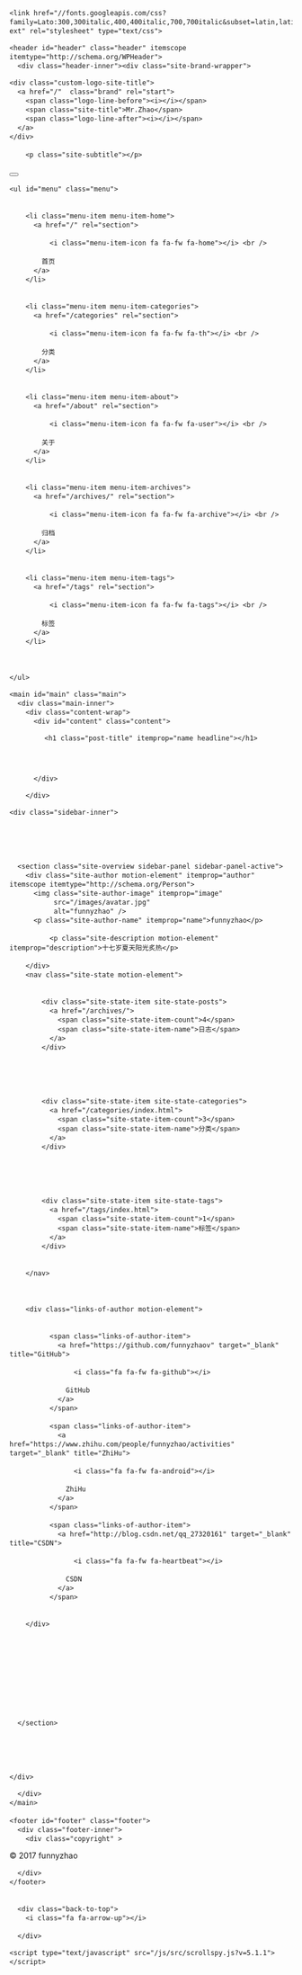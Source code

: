 <!DOCTYPE html>



  


<html class="theme-next pisces use-motion" lang="zh-Hans">
<head>
  <meta charset="UTF-8"/>
<meta http-equiv="X-UA-Compatible" content="IE=edge" />
<meta name="viewport" content="width=device-width, initial-scale=1, maximum-scale=1"/>









<meta http-equiv="Cache-Control" content="no-transform" />
<meta http-equiv="Cache-Control" content="no-siteapp" />















  
  
  <link href="/lib/fancybox/source/jquery.fancybox.css?v=2.1.5" rel="stylesheet" type="text/css" />




  
  
  
  

  
    
    
  

  

  

  

  

  
    
    
    <link href="//fonts.googleapis.com/css?family=Lato:300,300italic,400,400italic,700,700italic&subset=latin,latin-ext" rel="stylesheet" type="text/css">
  






<link href="/lib/font-awesome/css/font-awesome.min.css?v=4.6.2" rel="stylesheet" type="text/css" />

<link href="/css/main.css?v=5.1.1" rel="stylesheet" type="text/css" />


  <meta name="keywords" content="Hexo, NexT" />








  <link rel="shortcut icon" type="image/x-icon" href="/avatar.jpg?v=5.1.1" />






<meta name="description" content="十七岁夏天阳光炙热">
<meta property="og:type" content="website">
<meta property="og:title" content="Mr.Zhao">
<meta property="og:url" content="http://funnyzhao.me/README.html">
<meta property="og:site_name" content="Mr.Zhao">
<meta property="og:description" content="十七岁夏天阳光炙热">
<meta property="og:locale" content="zh-Hans">
<meta property="og:updated_time" content="2017-07-23T16:54:01.281Z">
<meta name="twitter:card" content="summary">
<meta name="twitter:title" content="Mr.Zhao">
<meta name="twitter:description" content="十七岁夏天阳光炙热">



<script type="text/javascript" id="hexo.configurations">
  var NexT = window.NexT || {};
  var CONFIG = {
    root: '/',
    scheme: 'Pisces',
    sidebar: {"position":"left","display":"post","offset":12,"offset_float":0,"b2t":false,"scrollpercent":false,"onmobile":false},
    fancybox: true,
    motion: true,
    duoshuo: {
      userId: '0',
      author: '博主'
    },
    algolia: {
      applicationID: '',
      apiKey: '',
      indexName: '',
      hits: {"per_page":10},
      labels: {"input_placeholder":"Search for Posts","hits_empty":"We didn't find any results for the search: ${query}","hits_stats":"${hits} results found in ${time} ms"}
    }
  };
</script>



  <link rel="canonical" href="http://funnyzhao.me/README.html"/>





  <title> | Mr.Zhao</title>
  














</head>

<body itemscope itemtype="http://schema.org/WebPage" lang="zh-Hans">

  
  
    
  

  <div class="container sidebar-position-left page-post-detail ">
    <div class="headband"></div>

    <header id="header" class="header" itemscope itemtype="http://schema.org/WPHeader">
      <div class="header-inner"><div class="site-brand-wrapper">
  <div class="site-meta ">
    

    <div class="custom-logo-site-title">
      <a href="/"  class="brand" rel="start">
        <span class="logo-line-before"><i></i></span>
        <span class="site-title">Mr.Zhao</span>
        <span class="logo-line-after"><i></i></span>
      </a>
    </div>
      
        <p class="site-subtitle"></p>
      
  </div>

  <div class="site-nav-toggle">
    <button>
      <span class="btn-bar"></span>
      <span class="btn-bar"></span>
      <span class="btn-bar"></span>
    </button>
  </div>
</div>

<nav class="site-nav">
  

  
    <ul id="menu" class="menu">
      
        
        <li class="menu-item menu-item-home">
          <a href="/" rel="section">
            
              <i class="menu-item-icon fa fa-fw fa-home"></i> <br />
            
            首页
          </a>
        </li>
      
        
        <li class="menu-item menu-item-categories">
          <a href="/categories" rel="section">
            
              <i class="menu-item-icon fa fa-fw fa-th"></i> <br />
            
            分类
          </a>
        </li>
      
        
        <li class="menu-item menu-item-about">
          <a href="/about" rel="section">
            
              <i class="menu-item-icon fa fa-fw fa-user"></i> <br />
            
            关于
          </a>
        </li>
      
        
        <li class="menu-item menu-item-archives">
          <a href="/archives/" rel="section">
            
              <i class="menu-item-icon fa fa-fw fa-archive"></i> <br />
            
            归档
          </a>
        </li>
      
        
        <li class="menu-item menu-item-tags">
          <a href="/tags" rel="section">
            
              <i class="menu-item-icon fa fa-fw fa-tags"></i> <br />
            
            标签
          </a>
        </li>
      

      
    </ul>
  

  
</nav>



 </div>
    </header>

    <main id="main" class="main">
      <div class="main-inner">
        <div class="content-wrap">
          <div id="content" class="content">
            

  <div id="posts" class="posts-expand">
  <header class="post-header">

	<h1 class="post-title" itemprop="name headline"></h1>



</header>

    
    
      
    
  </div>


          </div>
          


          
  <div class="comments" id="comments">
    
  </div>


        </div>
        
          
  
  <div class="sidebar-toggle">
    <div class="sidebar-toggle-line-wrap">
      <span class="sidebar-toggle-line sidebar-toggle-line-first"></span>
      <span class="sidebar-toggle-line sidebar-toggle-line-middle"></span>
      <span class="sidebar-toggle-line sidebar-toggle-line-last"></span>
    </div>
  </div>

  <aside id="sidebar" class="sidebar">
    
    <div class="sidebar-inner">

      

      

      <section class="site-overview sidebar-panel sidebar-panel-active">
        <div class="site-author motion-element" itemprop="author" itemscope itemtype="http://schema.org/Person">
          <img class="site-author-image" itemprop="image"
               src="/images/avatar.jpg"
               alt="funnyzhao" />
          <p class="site-author-name" itemprop="name">funnyzhao</p>
           
              <p class="site-description motion-element" itemprop="description">十七岁夏天阳光炙热</p>
          
        </div>
        <nav class="site-state motion-element">

          
            <div class="site-state-item site-state-posts">
              <a href="/archives/">
                <span class="site-state-item-count">4</span>
                <span class="site-state-item-name">日志</span>
              </a>
            </div>
          

          
            
            
            <div class="site-state-item site-state-categories">
              <a href="/categories/index.html">
                <span class="site-state-item-count">3</span>
                <span class="site-state-item-name">分类</span>
              </a>
            </div>
          

          
            
            
            <div class="site-state-item site-state-tags">
              <a href="/tags/index.html">
                <span class="site-state-item-count">1</span>
                <span class="site-state-item-name">标签</span>
              </a>
            </div>
          

        </nav>

        

        <div class="links-of-author motion-element">
          
            
              <span class="links-of-author-item">
                <a href="https://github.com/funnyzhaov" target="_blank" title="GitHub">
                  
                    <i class="fa fa-fw fa-github"></i>
                  
                  GitHub
                </a>
              </span>
            
              <span class="links-of-author-item">
                <a href="https://www.zhihu.com/people/funnyzhao/activities" target="_blank" title="ZhiHu">
                  
                    <i class="fa fa-fw fa-android"></i>
                  
                  ZhiHu
                </a>
              </span>
            
              <span class="links-of-author-item">
                <a href="http://blog.csdn.net/qq_27320161" target="_blank" title="CSDN">
                  
                    <i class="fa fa-fw fa-heartbeat"></i>
                  
                  CSDN
                </a>
              </span>
            
          
        </div>

        
        

        
        

        


      </section>

      

      

    </div>
  </aside>


        
      </div>
    </main>

    <footer id="footer" class="footer">
      <div class="footer-inner">
        <div class="copyright" >
  
  &copy; 
  <span itemprop="copyrightYear">2017</span>
  <span class="with-love">
    <i class="fa fa-heart"></i>
  </span>
  <span class="author" itemprop="copyrightHolder">funnyzhao</span>
</div>



<!--<div class="powered-by">
  由 <a class="theme-link" href="https://hexo.io">Hexo</a> 强力驱动
</div>

<div class="theme-info">
  主题 -
  <a class="theme-link" href="https://github.com/iissnan/hexo-theme-next">
    NexT.Pisces
  </a>
</div>
-->


        

        
      </div>
    </footer>

    
      <div class="back-to-top">
        <i class="fa fa-arrow-up"></i>
        
      </div>
    

  </div>

  

<script type="text/javascript">
  if (Object.prototype.toString.call(window.Promise) !== '[object Function]') {
    window.Promise = null;
  }
</script>









  


  











  
  <script type="text/javascript" src="/lib/jquery/index.js?v=2.1.3"></script>

  
  <script type="text/javascript" src="/lib/fastclick/lib/fastclick.min.js?v=1.0.6"></script>

  
  <script type="text/javascript" src="/lib/jquery_lazyload/jquery.lazyload.js?v=1.9.7"></script>

  
  <script type="text/javascript" src="/lib/velocity/velocity.min.js?v=1.2.1"></script>

  
  <script type="text/javascript" src="/lib/velocity/velocity.ui.min.js?v=1.2.1"></script>

  
  <script type="text/javascript" src="/lib/fancybox/source/jquery.fancybox.pack.js?v=2.1.5"></script>

  
  <script type="text/javascript" src="/lib/canvas-nest/canvas-nest.min.js"></script>


  


  <script type="text/javascript" src="/js/src/utils.js?v=5.1.1"></script>

  <script type="text/javascript" src="/js/src/motion.js?v=5.1.1"></script>



  
  


  <script type="text/javascript" src="/js/src/affix.js?v=5.1.1"></script>

  <script type="text/javascript" src="/js/src/schemes/pisces.js?v=5.1.1"></script>



  
    <script type="text/javascript" src="/js/src/scrollspy.js?v=5.1.1"></script>
<script type="text/javascript" src="/js/src/post-details.js?v=5.1.1"></script>

  

  


  <script type="text/javascript" src="/js/src/bootstrap.js?v=5.1.1"></script>



  


  




	





  





  






  





  

  

  

  

  

  

</body>
<!-- 页面点击小红心 -->
<script type="text/javascript" src="/js/src/love.js"></script>
</html>
